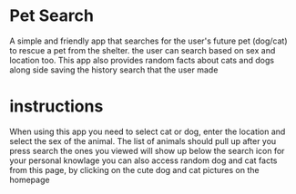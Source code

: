 # Pet Search 
A simple and friendly app that searches for the user's future pet (dog/cat) to rescue a pet from the shelter.
the user can search based on sex and location too.
This app also provides random facts about cats and dogs along side saving the history search that the user made
# instructions
When using this app you need to select cat or dog, enter the location and select the sex of the animal.
The list of animals should pull up after you press search
the ones you viewed will show up below the search icon for your personal knowlage
you can also access random dog and cat facts from this page, by clicking on the cute dog and cat pictures on the homepage

